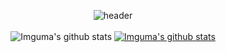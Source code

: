 <div align=center>

  ![header](https://capsule-render.vercel.app/api?type=waving&color=gradient&customColorList=12&height=300&section=header&text=GaYeong%20Lim&fontSize=80)
  <br>
  <br>
  ![Imguma's github stats](https://github-readme-stats.vercel.app/api?username=Imguma&show_icons=true&theme=github_dark)
  [![Imguma's github stats](https://github-readme-stats.vercel.app/api/top-langs/?username=Imguma&show_icons=true&layout=compact&theme=github_dark)](https://github.com/Imguma)
  
</div>
